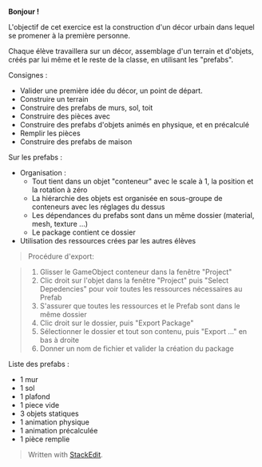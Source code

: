 
**Bonjour !**

L'objectif de cet exercice est la construction d'un décor urbain dans lequel se promener à la première personne.

Chaque élève travaillera sur un décor, assemblage d'un terrain et d'objets, créés par lui même et le reste de la classe, en utilisant les "prefabs".


Consignes :
- Valider une première idée du décor, un point de départ. 
- Construire un terrain
- Construire des prefabs de murs, sol, toit
- Construire des pièces avec
- Construire des prefabs d'objets animés en physique, et en précalculé
- Remplir les pièces
- Construire des prefabs de maison

Sur les prefabs :
- Organisation :
	- Tout tient dans un objet "conteneur" avec le scale à 1, la position et la rotation à zéro
	- La hiérarchie des objets est organisée en sous-groupe de conteneurs avec les réglages du dessus
	- Les dépendances du prefabs sont dans un même dossier (material, mesh, texture ...)
	- Le package contient ce dossier
- Utilisation des ressources crées par les autres élèves


> Procédure d'export: 

>  1. Glisser le GameObject conteneur dans la fenêtre "Project"
>  2. Clic droit sur l'objet dans la fenêtre "Project" puis "Select Depedencies" pour voir toutes les ressources nécessaires au Prefab
>  3. S'assurer que toutes les ressources et le Prefab sont dans le même dossier
>  4. Clic droit sur le dossier, puis "Export Package"
>  5. Sélectionner le dossier et tout son contenu, puis "Export ..." en bas à droite
>  6. Donner un nom de fichier et valider la création du package

Liste des prefabs :

- 1 mur
- 1 sol
- 1 plafond
- 1 piece vide
- 3 objets statiques
- 1 animation physique
- 1 animation précalculée
- 1 pièce remplie



> Written with [StackEdit](https://stackedit.io/).

